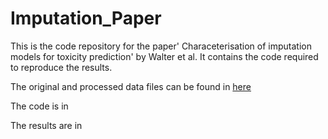 # Imputation_Paper

This is the code repository for the paper' Characeterisation of imputation models for toxicity prediction' by Walter et al. It contains the code required to reproduce the results.

The original and processed data files can be found in [here](../Data)

The code is in

The results are in 
